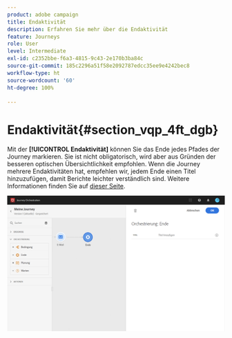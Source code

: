 ```yaml
---
product: adobe campaign
title: Endaktivität
description: Erfahren Sie mehr über die Endaktivität
feature: Journeys
role: User
level: Intermediate
exl-id: c2352bbe-f6a3-4815-9c43-2e170b3ba84c
source-git-commit: 185c2296a51f58e2092787edcc35ee9e4242bec8
workflow-type: ht
source-wordcount: '60'
ht-degree: 100%

---
```


# Endaktivität{#section_vqp_4ft_dgb}

Mit der **[!UICONTROL Endaktivität]** können Sie das Ende jedes Pfades der Journey markieren. Sie ist nicht obligatorisch, wird aber aus Gründen der besseren optischen Übersichtlichkeit empfohlen. Wenn die Journey mehrere Endaktivitäten hat, empfehlen wir, jedem Ende einen Titel hinzuzufügen, damit Berichte leichter verständlich sind. Weitere Informationen finden Sie auf [dieser Seite](../reporting/about-journey-reports.md).

![](../assets/journey54.png)
